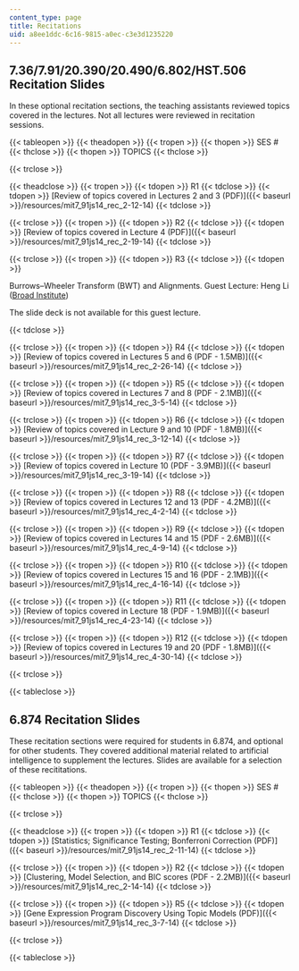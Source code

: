 ```yaml
---
content_type: page
title: Recitations
uid: a8ee1ddc-6c16-9815-a0ec-c3e3d1235220
---
```


7.36/7.91/20.390/20.490/6.802/HST.506 Recitation Slides
-------------------------------------------------------

In these optional recitation sections, the teaching assistants reviewed topics covered in the lectures. Not all lectures were reviewed in recitation sessions.

{{< tableopen >}}
{{< theadopen >}}
{{< tropen >}}
{{< thopen >}}
SES #
{{< thclose >}}
{{< thopen >}}
TOPICS
{{< thclose >}}

{{< trclose >}}

{{< theadclose >}}
{{< tropen >}}
{{< tdopen >}}
R1
{{< tdclose >}}
{{< tdopen >}}
[Review of topics covered in Lectures 2 and 3 (PDF)]({{< baseurl >}}/resources/mit7_91js14_rec_2-12-14)
{{< tdclose >}}

{{< trclose >}}
{{< tropen >}}
{{< tdopen >}}
R2
{{< tdclose >}}
{{< tdopen >}}
[Review of topics covered in Lecture 4 (PDF)]({{< baseurl >}}/resources/mit7_91js14_rec_2-19-14)
{{< tdclose >}}

{{< trclose >}}
{{< tropen >}}
{{< tdopen >}}
R3
{{< tdclose >}}
{{< tdopen >}}


Burrows–Wheeler Transform (BWT) and Alignments. Guest Lecture: Heng Li ([Broad Institute](http://www.broadinstitute.org/))

The slide deck is not available for this guest lecture.


{{< tdclose >}}

{{< trclose >}}
{{< tropen >}}
{{< tdopen >}}
R4
{{< tdclose >}}
{{< tdopen >}}
[Review of topics covered in Lectures 5 and 6 (PDF - 1.5MB)]({{< baseurl >}}/resources/mit7_91js14_rec_2-26-14)
{{< tdclose >}}

{{< trclose >}}
{{< tropen >}}
{{< tdopen >}}
R5
{{< tdclose >}}
{{< tdopen >}}
[Review of topics covered in Lectures 7 and 8 (PDF - 2.1MB)]({{< baseurl >}}/resources/mit7_91js14_rec_3-5-14)
{{< tdclose >}}

{{< trclose >}}
{{< tropen >}}
{{< tdopen >}}
R6
{{< tdclose >}}
{{< tdopen >}}
[Review of topics covered in Lecture 9 and 10 (PDF - 1.8MB)]({{< baseurl >}}/resources/mit7_91js14_rec_3-12-14)
{{< tdclose >}}

{{< trclose >}}
{{< tropen >}}
{{< tdopen >}}
R7
{{< tdclose >}}
{{< tdopen >}}
[Review of topics covered in Lecture 10 (PDF - 3.9MB)]({{< baseurl >}}/resources/mit7_91js14_rec_3-19-14)
{{< tdclose >}}

{{< trclose >}}
{{< tropen >}}
{{< tdopen >}}
R8
{{< tdclose >}}
{{< tdopen >}}
[Review of topics covered in Lectures 12 and 13 (PDF - 4.2MB)]({{< baseurl >}}/resources/mit7_91js14_rec_4-2-14)
{{< tdclose >}}

{{< trclose >}}
{{< tropen >}}
{{< tdopen >}}
R9
{{< tdclose >}}
{{< tdopen >}}
[Review of topics covered in Lectures 14 and 15 (PDF - 2.6MB)]({{< baseurl >}}/resources/mit7_91js14_rec_4-9-14)
{{< tdclose >}}

{{< trclose >}}
{{< tropen >}}
{{< tdopen >}}
R10
{{< tdclose >}}
{{< tdopen >}}
[Review of topics covered in Lectures 15 and 16 (PDF - 2.1MB)]({{< baseurl >}}/resources/mit7_91js14_rec_4-16-14)
{{< tdclose >}}

{{< trclose >}}
{{< tropen >}}
{{< tdopen >}}
R11
{{< tdclose >}}
{{< tdopen >}}
[Review of topics covered in Lecture 18 (PDF - 1.9MB)]({{< baseurl >}}/resources/mit7_91js14_rec_4-23-14)
{{< tdclose >}}

{{< trclose >}}
{{< tropen >}}
{{< tdopen >}}
R12
{{< tdclose >}}
{{< tdopen >}}
[Review of topics covered in Lectures 19 and 20 (PDF - 1.8MB)]({{< baseurl >}}/resources/mit7_91js14_rec_4-30-14)
{{< tdclose >}}

{{< trclose >}}

{{< tableclose >}}

6.874 Recitation Slides
-----------------------

These recitation sections were required for students in 6.874, and optional for other students. They covered additional material related to artificial intelligence to supplement the lectures. Slides are available for a selection of these recititations.

{{< tableopen >}}
{{< theadopen >}}
{{< tropen >}}
{{< thopen >}}
SES #
{{< thclose >}}
{{< thopen >}}
TOPICS
{{< thclose >}}

{{< trclose >}}

{{< theadclose >}}
{{< tropen >}}
{{< tdopen >}}
R1
{{< tdclose >}}
{{< tdopen >}}
[Statistics; Significance Testing; Bonferroni Correction (PDF)]({{< baseurl >}}/resources/mit7_91js14_rec_2-11-14)
{{< tdclose >}}

{{< trclose >}}
{{< tropen >}}
{{< tdopen >}}
R2
{{< tdclose >}}
{{< tdopen >}}
[Clustering, Model Selection, and BIC scores (PDF - 2.2MB)]({{< baseurl >}}/resources/mit7_91js14_rec_2-14-14)
{{< tdclose >}}

{{< trclose >}}
{{< tropen >}}
{{< tdopen >}}
R5
{{< tdclose >}}
{{< tdopen >}}
[Gene Expression Program Discovery Using Topic Models (PDF)]({{< baseurl >}}/resources/mit7_91js14_rec_3-7-14)
{{< tdclose >}}

{{< trclose >}}

{{< tableclose >}}